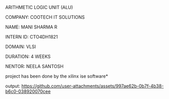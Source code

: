 ARITHMETIC LOGIC UNIT (ALU)

COMPANY: COOTECH IT SOLUTIONS

NAME: MANI SHARMA R

INTERN ID: CTO4DH1821

DOMAIN: VLSI

DURATION: 4 WEEKS

NENTOR: NEELA SANTOSH

project has been done by the xilinx ise software*

output: https://github.com/user-attachments/assets/997ae62b-0b7f-4b38-b6c0-038920070cee
